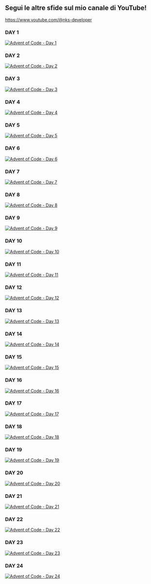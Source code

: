 ## Segui le altre sfide sul mio canale di YouTube!
https://www.youtube.com/@nks-developer

### DAY 1
[![Advent of Code - Day 1](https://img.youtube.com/vi/Q8dsbG1B6Mk/hqdefault.jpg)](https://www.youtube.com/watch?v=Q8dsbG1B6Mk)

### DAY 2
[![Advent of Code - Day 2](https://img.youtube.com/vi/Y5TWOTQOGc8/hqdefault.jpg)](https://www.youtube.com/watch?v=Y5TWOTQOGc8)

### DAY 3
[![Advent of Code - Day 3](https://img.youtube.com/vi/rMp2mYPd82k/hqdefault.jpg)](https://www.youtube.com/watch?v=rMp2mYPd82k)

### DAY 4
[![Advent of Code - Day 4](https://img.youtube.com/vi/2juPV3bVB6Q/hqdefault.jpg)](https://www.youtube.com/watch?v=2juPV3bVB6Q)

### DAY 5
[![Advent of Code - Day 5](https://img.youtube.com/vi/XrRgxZC4d98/hqdefault.jpg)](https://www.youtube.com/watch?v=XrRgxZC4d98)

### DAY 6
[![Advent of Code - Day 6](https://img.youtube.com/vi/aTG6J8w2rOw/hqdefault.jpg)](https://www.youtube.com/watch?v=aTG6J8w2rOw)

### DAY 7
[![Advent of Code - Day 7](https://img.youtube.com/vi/6yxJ7aCfB6U/hqdefault.jpg)](https://www.youtube.com/watch?v=6yxJ7aCfB6U) 

### DAY 8
[![Advent of Code - Day 8](https://img.youtube.com/vi/zIoyiZEF5l8/hqdefault.jpg)](https://www.youtube.com/watch?v=zIoyiZEF5l8) 

### DAY 9
[![Advent of Code - Day 9](https://img.youtube.com/vi/jibJMvGL8dw/hqdefault.jpg)](https://www.youtube.com/watch?v=jibJMvGL8dw) 

### DAY 10
[![Advent of Code - Day 10](https://img.youtube.com/vi/oRZ5MsOBv-w/hqdefault.jpg)](https://www.youtube.com/watch?v=oRZ5MsOBv-w) 

### DAY 11
[![Advent of Code - Day 11](https://img.youtube.com/vi/D9T9Ky9H_fA/hqdefault.jpg)](https://www.youtube.com/watch?v=D9T9Ky9H_fA) 

### DAY 12
[![Advent of Code - Day 12](https://img.youtube.com/vi/MdR3UTW6adQ/hqdefault.jpg)](https://www.youtube.com/watch?v=MdR3UTW6adQ) 

### DAY 13
[![Advent of Code - Day 13](https://img.youtube.com/vi/NkQFkaF9hjM/hqdefault.jpg)](https://www.youtube.com/watch?v=NkQFkaF9hjM) 

### DAY 14
[![Advent of Code - Day 14](https://img.youtube.com/vi/_FEDDbhpaPs/hqdefault.jpg)](https://www.youtube.com/watch?v=_FEDDbhpaPs) 

### DAY 15
[![Advent of Code - Day 15](https://img.youtube.com/vi/AGl20-grsbg/hqdefault.jpg)](https://www.youtube.com/watch?v=AGl20-grsbg) 

### DAY 16
[![Advent of Code - Day 16](https://img.youtube.com/vi/SfWow01IeUg/hqdefault.jpg)](https://www.youtube.com/watch?v=SfWow01IeUg) 

### DAY 17
[![Advent of Code - Day 17](https://img.youtube.com/vi/osv77vxHM68/hqdefault.jpg)](https://www.youtube.com/watch?v=osv77vxHM68) 

### DAY 18
[![Advent of Code - Day 18](https://img.youtube.com/vi/wkPSavu1zJA/hqdefault.jpg)](https://www.youtube.com/watch?v=wkPSavu1zJA) 

### DAY 19
[![Advent of Code - Day 19](https://img.youtube.com/vi/WgmAeCzkk4k/hqdefault.jpg)](https://www.youtube.com/watch?v=WgmAeCzkk4k) 

### DAY 20
[![Advent of Code - Day 20](https://img.youtube.com/vi/f3H27Tm0D9c/hqdefault.jpg)](https://www.youtube.com/watch?v=f3H27Tm0D9c) 

### DAY 21
[![Advent of Code - Day 21](https://img.youtube.com/vi/qe28ctU6rV4/hqdefault.jpg)](https://www.youtube.com/watch?v=qe28ctU6rV4) 

### DAY 22
[![Advent of Code - Day 22](https://img.youtube.com/vi/XUwEC4QVeBc/hqdefault.jpg)](https://www.youtube.com/watch?v=XUwEC4QVeBc) 

### DAY 23
[![Advent of Code - Day 23](https://img.youtube.com/vi/z8TDbiiJ--Y/hqdefault.jpg)](https://www.youtube.com/watch?v=z8TDbiiJ--Y)

### DAY 24
[![Advent of Code - Day 24](https://img.youtube.com/vi/kyxCr-OOJtQ/hqdefault.jpg)](https://www.youtube.com/watch?v=kyxCr-OOJtQ)